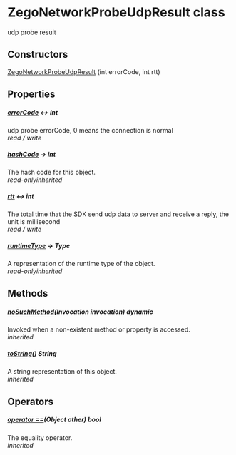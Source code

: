 


# ZegoNetworkProbeUdpResult class









<p>udp probe result</p>




## Constructors

[ZegoNetworkProbeUdpResult](../zego_uikit_prebuilt_live_audio_room/ZegoNetworkProbeUdpResult/ZegoNetworkProbeUdpResult.md) (int errorCode, int rtt)

   


## Properties

##### [errorCode](../zego_uikit_prebuilt_live_audio_room/ZegoNetworkProbeUdpResult/errorCode.md) &#8596; int



udp probe errorCode, 0 means the connection is normal  
_<span class="feature">read / write</span>_



##### [hashCode](../zego_uikit_prebuilt_live_audio_room/ZegoNetworkProbeUdpResult/hashCode.md) &#8594; int



The hash code for this object.  
_<span class="feature">read-only</span><span class="feature">inherited</span>_



##### [rtt](../zego_uikit_prebuilt_live_audio_room/ZegoNetworkProbeUdpResult/rtt.md) &#8596; int



The total time that the SDK send udp data to server and receive a reply, the unit is millisecond  
_<span class="feature">read / write</span>_



##### [runtimeType](../zego_uikit_prebuilt_live_audio_room/ZegoNetworkProbeUdpResult/runtimeType.md) &#8594; Type



A representation of the runtime type of the object.  
_<span class="feature">read-only</span><span class="feature">inherited</span>_





## Methods

##### [noSuchMethod](../zego_uikit_prebuilt_live_audio_room/ZegoNetworkProbeUdpResult/noSuchMethod.md)(Invocation invocation) dynamic



Invoked when a non-existent method or property is accessed.  
_<span class="feature">inherited</span>_



##### [toString](../zego_uikit_prebuilt_live_audio_room/ZegoNetworkProbeUdpResult/toString.md)() String



A string representation of this object.  
_<span class="feature">inherited</span>_





## Operators

##### [operator ==](../zego_uikit_prebuilt_live_audio_room/ZegoNetworkProbeUdpResult/operator_equals.md)(Object other) bool



The equality operator.  
_<span class="feature">inherited</span>_















